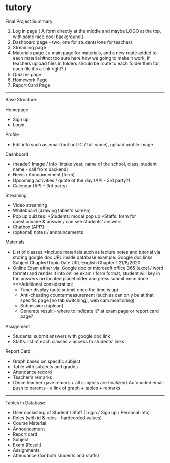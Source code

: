 # tutory
Final Project Summary

1. Log in page ( A form directly at the middle and maybe LOGO at the top, with some nice cool background.)
2. Dashboard page - two, one for students/one for teachers
3. Streaming page
4. Materials page ( a main page for materials, and a new route added to each material #not too sure here how we going to make it work, if teachers upload files in folders should be route to each folder then for each file it's a link right? )
5. Quizzes page
6. Homework Page
7. Report Card Page
________________________________________________________________________________________________________________________________________
Base Structure:

Homepage
- Sign up
- Login

Profile
- Edit info such as email (but not IC / full name), upload profile image

Dashboard
- (header) Image / Info (intake year, name of the school, class, student name - call from backend)
- News / Announcement (form)
- Upcoming activities / quote of the day (API - 3rd party?)
- Calendar (API - 3rd party)

Streaming
- Video streaming
- Whiteboard (drawing tablet's screen)
- Pop up quizzes:
    *Students: modal pop up
    *Staffs: form for questionnaire & answer / can see students' answers
- Chatbox (API?)
- (optional) notes / announcements

Materials 
- List of classes
    *Include materials such as lecture notes and tutorial via storing google doc URL inside database
        example:
        Google doc links    Subject     Chapter/Topic     Date
        URL                 English     Chapter 1         21/8/2020
- Online Exam either via:
    Google doc or microsoft office 365 (excel / word format) and render it into online exam / form format, student will key in the answers on located placeholder and press submit once done
    ***Additional consideration:
    - Timer display (auto submit once the time is up)
    - Anti-cheating countermeasurement (such as can only be at that specific page [no tab switching], web cam monitoring)
    - Submission (upload)
    - Generate result - where to indicate it? at exam page or report card page?

Assignment
- Students: submit answers with google doc link
- Staffs: list of each classes > access to students' links 

Report Card
- Graph based on specific subject
- Table with subjects and grades
- Attendance record
- Teacher's remarks
- (Once teacher gave remark + all subjects are finalized) Automated email push to parents - a link of graph + tables + remarks

________________________________________________________________________________________________________________________________________
Tables in Database:
- User consisting of Student / Staff (Login / Sign up / Personal Info)
- Roles (with id & roles - hardcorded values)
- Course Material
- Announcement
- Report card
- Subject
- Exam (Result)
- Assignments
- Attendance (for both students and staffs)
